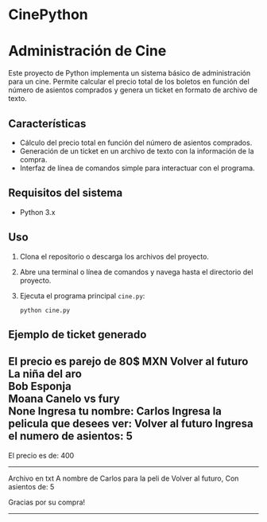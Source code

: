 # CinePython

# Administración de Cine

Este proyecto de Python implementa un sistema básico de administración para un cine. Permite calcular el precio total de los boletos en función del número de asientos comprados y genera un ticket en formato de archivo de texto.

## Características

- Cálculo del precio total en función del número de asientos comprados.
- Generación de un ticket en un archivo de texto con la información de la compra.
- Interfaz de línea de comandos simple para interactuar con el programa.

## Requisitos del sistema

- Python 3.x

## Uso

1. Clona el repositorio o descarga los archivos del proyecto.

2. Abre una terminal o línea de comandos y navega hasta el directorio del proyecto.

3. Ejecuta el programa principal `cine.py`:

   ```shell
   python cine.py

## Ejemplo de ticket generado

El precio es parejo de 80$ MXN
Volver al futuro   
La niña del aro    
Bob Esponja        
Moana
Canelo vs fury     
None
Ingresa tu nombre: Carlos
Ingresa la pelicula que desees ver: Volver al futuro
Ingresa el numero de asientos: 5
----------------------------------------------------------
El precio es de: 400

----------------------------------------------------------
Archivo en txt
A nombre de Carlos para la peli de Volver al futuro, Con asientos de: 5

Gracias por su compra!

----------------------------------------------------------
